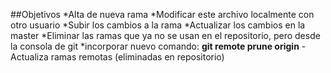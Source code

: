 ##Objetivos
*Alta de nueva rama
*Modificar este archivo localmente con otro usuario
*Subir los cambios a la rama
*Actualizar los cambios en la master
*Eliminar las ramas que ya no se usan en el repositorio, pero desde la consola de git
*incorporar nuevo comando: **git remote prune origin** - Actualiza ramas remotas (eliminadas en repositorio)
